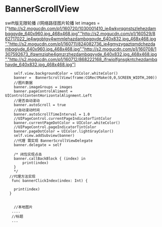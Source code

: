 # BannerScrollView
swift版无限轮播
//网络路径图片轮播
     let images = ["http://s2.mogucdn.com/p1/160720/1030001410_ie4wkyrqgnstszlehezdambqgqyde_640x960.jpg_468x468.jpg","http://s2.mogucdn.com/p1/160529/862717022_ie4wgobtgy4wmmlehazdambqgqyde_640x832.jpg_468x468.jpg","http://s2.mogucdn.com/p1/160711/824082736_ie4gmyzygaztqmdchezdambqgiyde_640x960.jpg_468x468.jpg","http://s2.mogucdn.com/p1/160708/1307592673_ifqwmzjqhe4gmzrzhezdambqgyyde_640x832.jpg_468x468.jpg","http://s2.mogucdn.com/p1/160712/868222168_ifrwiolfgnsgkntchezdambqhayde_640x832.jpg_468x468.jpg"]
        
        self.view.backgroundColor = UIColor.whiteColor()
        banner =  BannerScrollView(frame:CGRectMake(0,0,SCREEN_WIDTH,200))
        //图片数据
        banner.imageGroups = images
        banner.pageControlAliment = UIControlContentHorizontalAlignment.Left
        //是否自动滚动
        banner.autoScroll = true
        //自动滚动时间
        banner.autoScrollTimeInterval = 1.0
        //UIPageControl.currentPageIndicatorTintColor
        banner.currentPageDotColor = UIColor.whiteColor()
        //UIPageControl.pageIndicatorTintColor
        banner.pageDotColor = UIColor.lightGrayColor()
        self.view.addSubview(banner)
        //代理 需实现 BannerScrollViewDelegate
        banner.delegate = self
        
        /* 闭包实现点击
        banner.callBackBlock { (index) in
            print(index)
        }
        */
      //代理方法实现  
       func bannerClickIndex(index: Int) {
        
        print(index)
      }
    
        
        //本地图片
       ....
       //标题
       ...

